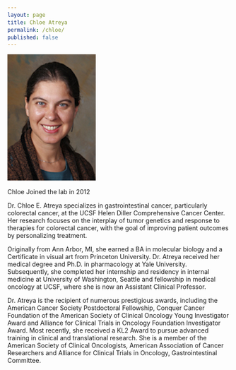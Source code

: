 ```yaml
---
layout: page
title: Chloe Atreya
permalink: /chloe/
published: false
---
```


![chloe pic](../img/chloe.jpg)

Chloe Joined the lab in 2012

 Dr. Chloe E. Atreya specializes in gastrointestinal cancer, particularly colorectal cancer, at the UCSF Helen Diller Comprehensive Cancer Center. Her research focuses on the interplay of tumor genetics and response to therapies for colorectal cancer, with the goal of improving patient outcomes by personalizing treatment.  

Originally from Ann Arbor, MI, she earned a BA in molecular biology and a Certificate in visual art from Princeton University. Dr. Atreya received her medical degree and Ph.D. in pharmacology at Yale University. Subsequently, she completed her internship and residency in internal medicine at University of Washington, Seattle and fellowship in medical oncology at UCSF, where she is now an Assistant Clinical Professor.  

Dr. Atreya is the recipient of numerous prestigious awards, including the American Cancer Society Postdoctoral Fellowship, Conquer Cancer Foundation of the American Society of Clinical Oncology Young Investigator Award and Alliance for Clinical Trials in Oncology Foundation Investigator Award. Most recently, she received a KL2 Award to pursue advanced training in clinical and translational research. She is a member of the American Society of Clinical Oncologists, American Association of Cancer Researchers and Alliance for Clinical Trials in Oncology, Gastrointestinal Committee.  